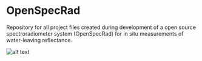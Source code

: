 # OpenSpecRad
Repository for all project files created during development of a open source spectroradiometer system (OpenSpecRad) for in situ measurements of water-leaving reflectance.

![alt text](https://github.com/FridaBjorkroth/OpenSpecRad/blob/master/DSC_1105.JPG)
